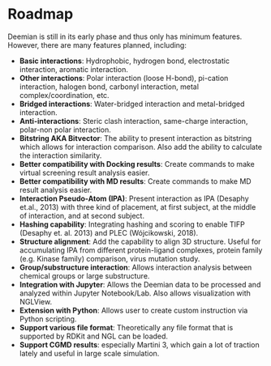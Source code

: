 # Roadmap

Deemian is still in its early phase and thus only has minimum features.
However, there are many features planned, including:

- **Basic interactions**: Hydrophobic, hydrogen bond, electrostatic interaction, aromatic interaction.
- **Other interactions**: Polar interaction (loose H-bond), pi-cation interaction, halogen bond, carbonyl interaction, metal complex/coordination, etc.
- **Bridged interactions**: Water-bridged interaction and metal-bridged interaction.
- **Anti-interactions**: Steric clash interaction, same-charge interaction, polar-non polar interaction.
- **Bitstring AKA Bitvector**: The ability to present interaction as bitstring which allows for interaction comparison. Also add the ability to calculate the interaction similarity.
- **Better compatibility with Docking results**: Create commands to make virtual screening result analysis easier.
- **Better compatibility with MD results**: Create commands to make MD result analysis easier.
- **Interaction Pseudo-Atom (IPA)**: Present interaction as IPA (Desaphy et.al., 2013) with three kind of placement, at first subject, at the middle of interaction, and at second subject.
- **Hashing capability**: Integrating hashing and scoring to enable TIFP (Desaphy et. al. 2013) and PLEC (Wójcikowski, 2018).
- **Structure alignment**: Add the capability to align 3D structure. Useful for accumulating IPA from different protein-ligand complexes, protein family (e.g. Kinase family) comparison, virus mutation study.
- **Group/substructure interaction**: Allows interaction analysis between chemical groups or large substructure.
- **Integration with Jupyter**: Allows the Deemian data to be processed and analyzed within Jupyter Notebook/Lab. Also allows visualization with NGLView.
- **Extension with Python**: Allows user to create custom instruction via Python scripting.
- **Support various file format**: Theoretically any file format that is supported by RDKit and NGL can be loaded.
- **Support CGMD results**: especially Martini 3, which gain a lot of traction lately and useful in large scale simulation.
